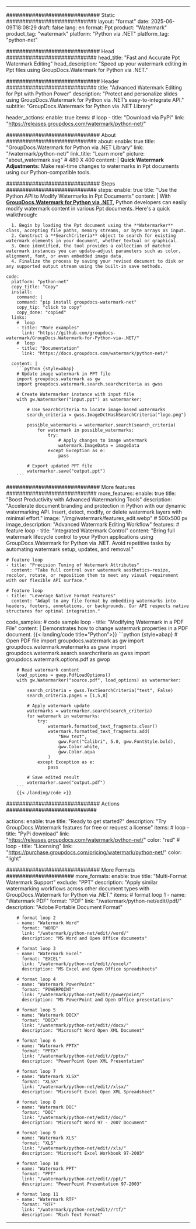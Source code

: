 
---
############################# Static ############################
layout: "format"
date:  2025-06-09T18:08:29
draft: false
lang: en
format: Ppt
product: "Watermark"
product_tag: "watermark"
platform: "Python via .NET"
platform_tag: "python-net"

############################# Head ############################
head_title: "Fast and Accurate Ppt Watermark Editing"
head_description: "Speed up your watermark editing in Ppt files using GroupDocs.Watermark for Python via .NET."

############################# Header ############################
title: "Advanced Watermark Editing for Ppt with Python Power" 
description: "Protect and personalize slides using GroupDocs.Watermark for Python via .NET’s easy-to-integrate API."
subtitle: "GroupDocs.Watermark for Python via .NET Library" 

header_actions:
  enable: true
  items:
    #  loop
    - title: "Download via PyPi"
      link: "https://releases.groupdocs.com/watermark/python-net/"
      
############################# About ############################
about:
    enable: true
    title: "GroupDocs.Watermark for Python via .NET Library"
    link: "/watermark/python-net/"
    link_title: "Learn more"
    picture: "about_watermark.svg" # 480 X 400
    content: |
       **Quick Watermark Adjustments:** Make real-time changes to watermarks in Ppt documents using our Python-compatible tools.

############################# Steps ############################
steps:
    enable: true
    title: "Use the Python API to Modify Watermarks in Ppt Documents"
    content: |
      With **[GroupDocs.Watermark for Python via .NET](https://products.groupdocs.com/watermark/python-net/)**, Python developers can easily modify watermark content in various Ppt documents. Here's a quick walkthrough:
      
      1. Begin by loading the Ppt document using the **Watermarker** class, accepting file paths, memory streams, or byte arrays as input.
      2. Construct a **SearchCriteria** object to search for existing watermark elements in your document, whether textual or graphical.
      3. Once identified, the tool provides a collection of matched watermark instances you can update—adjust parameters such as color, alignment, font, or even embedded image data.
      4. Finalize the process by saving your revised document to disk or any supported output stream using the built-in save methods.
   
    code:
      platform: "python-net"
      copy_title: "Copy"
      install:
        command: |
        command: "pip install groupdocs-watermark-net"
        copy_tip: "click to copy"
        copy_done: "copied"
      links:
        #  loop
        - title: "More examples"
          link: "https://github.com/groupdocs-watermark/GroupDocs.Watermark-for-Python-via-.NET/"
        #  loop
        - title: "Documentation"
          link: "https://docs.groupdocs.com/watermark/python-net/"
          
      content: |
        ```python {style=abap}
        # Update image watermark in PPT file
        import groupdocs.watermark as gw
        import groupdocs.watermark.search.searchcriteria as gwss

        # Create Watermarker instance with input file
        with gw.Watermarker("input.ppt") as watermarker:

            # Use SearchCriteria to locate image-based watermarks
            search_criteria = gwss.ImageDctHashSearchCriteria("logo.png")

            possible_watermarks = watermarker.search(search_criteria)
                for watermark in possible_watermarks:
                    try:
                        # Apply changes to image watermark
                        watermark.ImageData = imageData
                    except Exception as e:
                        pass

            # Export updated PPT file
            watermarker.save("output.ppt")
        ```     

############################# More features ############################
more_features:
  enable: true
  title: "Boost Productivity with Advanced Watermarking Tools"
  description: "Accelerate document branding and protection in Python with our dynamic watermarking API. Insert, detect, modify, or delete watermark layers with minimal effort."
  image: "/img/watermark/features_edit.webp" # 500x500 px
  image_description: "Advanced Watermark Editing Workflow"
  features:
    # feature loop
    - title: "Integrated Watermark Control"
      content: "Bring full watermark lifecycle control to your Python applications using GroupDocs.Watermark for Python via .NET. Avoid repetitive tasks by automating watermark setup, updates, and removal."

    # feature loop
    - title: "Precision Tuning of Watermark Attributes"
      content: "Take full control over watermark aesthetics—resize, recolor, rotate, or reposition them to meet any visual requirement with our flexible API surface."

    # feature loop
    - title: "Leverage Native Format Features"
      content: "Adapt to any file format by embedding watermarks into headers, footers, annotations, or backgrounds. Our API respects native structures for optimal integration."
      
  code_samples:
    # code sample loop
    - title: "Modifying Watermark in a PDF File"
      content: |
        Demonstrates how to change watermark properties in a PDF document.
        {{< landing/code title="Python">}}
        ```python {style=abap}
        # Open PDF file
        import groupdocs.watermark as gw
        import groupdocs.watermark.watermarks as gww
        import groupdocs.watermark.search.searchcriteria as gwss
        import groupdocs.watermark.options.pdf as gwop

        # Read watermark content
        load_options = gwop.PdfLoadOptions()
        with gw.Watermarker("source.pdf", load_options) as watermarker:

            search_criteria = gwss.TextSearchCriteria("test", False)
            search_criteria.pages = [1,5,8]

            # Apply watermark update
            watermarks = watermarker.search(search_criteria)
            for watermark in watermarks:
                try:
                    watermark.formatted_text_fragments.clear()
                    watermark.formatted_text_fragments.add(
                        "New text", 
                        gww.Font("Calibri", 5.0, gww.FontStyle.bold), 
                        gww.Color.white, 
                        gww.Color.aqua
                    )
                except Exception as e:
                    pass
        
            # Save edited result
            watermarker.save("output.pdf")
        ```
        {{< /landing/code >}}


############################# Actions ############################

actions:
  enable: true
  title: "Ready to get started?"
  description: "Try GroupDocs.Watermark features for free or request a license"
  items:
    #  loop
    - title: "PyPi download"
      link: "https://releases.groupdocs.com/watermark/python-net/"
      color: "red"
        #  loop
    - title: "Licensing"
      link: "https://purchase.groupdocs.com/pricing/watermark/python-net/"
      color: "light"


############################# More Formats #####################
more_formats:
    enable: true
    title: "Multi-Format Watermark Support"
    exclude: "PPT"
    description: "Apply similar watermarking workflows across other document types with GroupDocs.Watermark for Python via .NET."
    items: 
        # format loop 1
        - name: "Watermark PDF"
          format: "PDF"
          link: "/watermark/python-net/edit//pdf/"
          description: "Adobe Portable Document Format"

        # format loop 2
        - name: "Watermark Word"
          format: "WORD"
          link: "/watermark/python-net/edit//word/"
          description: "MS Word and Open Office documents"
          
        # format loop 3
        - name: "Watermark Excel"
          format: "EXCEL"
          link: "/watermark/python-net/edit//excel/"
          description: "MS Excel and Open Office spreadsheets"

        # format loop 4
        - name: "Watermark PowerPoint"
          format: "POWERPOINT"
          link: "/watermark/python-net/edit//powerpoint/"
          description: "MS PowerPoint and Open Office presentations"

        # format loop 5
        - name: "Watermark DOCX"
          format: "DOCX"
          link: "/watermark/python-net/edit//docx/"
          description: "Microsoft Word Open XML Document"
          
        # format loop 6
        - name: "Watermark PPTX"
          format: "PPTX"
          link: "/watermark/python-net/edit//pptx/"
          description: "PowerPoint Open XML Presentation"
          
        # format loop 7
        - name: "Watermark XLSX"
          format: "XLSX"
          link: "/watermark/python-net/edit//xlsx/"
          description: "Microsoft Excel Open XML Spreadsheet"

        # format loop 8
        - name: "Watermark DOC"
          format: "DOC"
          link: "/watermark/python-net/edit//doc/"
          description: "Microsoft Word 97 - 2007 Document"

        # format loop 9
        - name: "Watermark XLS"
          format: "XLS"
          link: "/watermark/python-net/edit//xls/"
          description: "Microsoft Excel Workbook 97-2003"

        # format loop 10
        - name: "Watermark PPT"
          format: "PPT"
          link: "/watermark/python-net/edit//ppt/"
          description: "PowerPoint Presentation 97-2003"

        # format loop 11
        - name: "Watermark RTF"
          format: "RTF"
          link: "/watermark/python-net/edit//rtf/"
          description: "Rich Text Format"

---